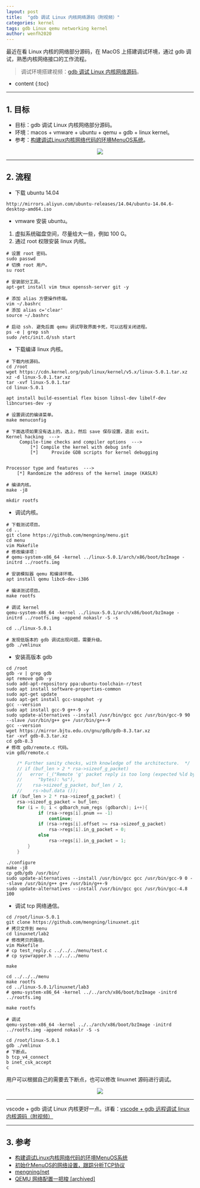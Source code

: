 ```yaml
---
layout: post
title:  "gdb 调试 Linux 内核网络源码（附视频）"
categories: kernel
tags: gdb Linux qemu networking kernel
author: wenfh2020
---
```


最近在看 Linux 内核的网络部分源码，在 MacOS 上搭建调试环境，通过 gdb 调试，熟悉内核网络接口的工作流程。

> 调试环境搭建视频：[gdb 调试 Linux 内核网络源码](https://www.bilibili.com/video/bv1cq4y1E79C)。






* content
{:toc}

---

## 1. 目标

* 目标：gdb 调试 Linux 内核网络部分源码。
* 环境：macos + vmware + ubuntu + qemu + gdb + linux kernel。
* 参考：[构建调试Linux内核网络代码的环境MenuOS系统](https://www.cnblogs.com/AmosYang6814/p/12027988.html)。

<div align=center><img src="/images/2021-05-19-16-08-52.png" data-action="zoom"/></div>

---

## 2. 流程

* 下载 ubuntu 14.04

```shell
http://mirrors.aliyun.com/ubuntu-releases/14.04/ubuntu-14.04.6-desktop-amd64.iso
```

* vmware 安装 ubuntu。

1. 虚拟系统磁盘空间，尽量给大一些，例如 100 G。
2. 通过 root 权限安装 linux 内核。

```shell
# 设置 root 密码。
sudo passwd
# 切换 root 用户。
su root

# 安装部分工具。
apt-get install vim tmux openssh-server git -y

# 添加 alias 方便操作终端。
vim ~/.bashrc
# 添加 alias c='clear'
source ~/.bashrc

# 启动 ssh. 避免后面 qemu 调试导致界面卡死，可以远程关闭进程。
ps -e | grep ssh
sudo /etc/init.d/ssh start
```

* 下载编译 linux 内核。

```shell
# 下载内核源码。
cd /root
wget https://cdn.kernel.org/pub/linux/kernel/v5.x/linux-5.0.1.tar.xz
xz -d linux-5.0.1.tar.xz
tar -xvf linux-5.0.1.tar
cd linux-5.0.1

apt install build-essential flex bison libssl-dev libelf-dev libncurses-dev -y

# 设置调试的编译菜单。
make menuconfig

# 下面选项如果没有选上的，选上，然后 save 保存设置，退出 exit。
Kernel hacking  --->
     Compile-time checks and compiler options  ---> 
         [*] Compile the kernel with debug info
         [*]     Provide GDB scripts for kernel debugging


Processor type and features  --->
    [*] Randomize the address of the kernel image (KASLR) 

# 编译内核。
make -j8

mkdir rootfs
```

* 调试内核。

```shell
# 下载测试项目。
cd ..
git clone https://github.com/mengning/menu.git
cd menu
vim Makefile
# 修改编译项：
# qemu-system-x86_64 -kernel ../linux-5.0.1/arch/x86/boot/bzImage -initrd ../rootfs.img

# 安装模拟器 qemu 和编译环境。
apt install qemu libc6-dev-i386

# 编译测试项目。
make rootfs

# 调试 kernel
qemu-system-x86_64 -kernel ../linux-5.0.1/arch/x86/boot/bzImage -initrd ../rootfs.img -append nokaslr -S -s

cd ../linux-5.0.1

# 发现低版本的 gdb 调试出现问题，需要升级。
gdb ./vmlinux
```

* 安装高版本 gdb

```shell
cd /root
gdb -v | grep gdb
apt remove gdb -y
sudo add-apt-repository ppa:ubuntu-toolchain-r/test
sudo apt install software-properties-common
sudo apt-get update
sudo apt-get install gcc-snapshot -y
gcc --version
sudo apt install gcc-9 g++-9 -y
sudo update-alternatives --install /usr/bin/gcc gcc /usr/bin/gcc-9 90 --slave /usr/bin/g++ g++ /usr/bin/g++-9
gcc --version
wget https://mirror.bjtu.edu.cn/gnu/gdb/gdb-8.3.tar.xz
tar -xvf gdb-8.3.tar.xz
cd gdb-8.3
# 修改 gdb/remote.c 代码。
vim gdb/remote.c
```

```c
    /* Further sanity checks, with knowledge of the architecture.  */
    // if (buf_len > 2 * rsa->sizeof_g_packet)
    //   error (_("Remote 'g' packet reply is too long (expected %ld bytes, got %d "
    //      "bytes): %s"),
    //    rsa->sizeof_g_packet, buf_len / 2,
    //    rs->buf.data ());
  if (buf_len > 2 * rsa->sizeof_g_packet) {
    rsa->sizeof_g_packet = buf_len;
    for (i = 0; i < gdbarch_num_regs (gdbarch); i++){
            if (rsa->regs[i].pnum == -1)
                continue;
            if (rsa->regs[i].offset >= rsa->sizeof_g_packet)
                rsa->regs[i].in_g_packet = 0;
            else
                rsa->regs[i].in_g_packet = 1;
        }
    }
```

```shell
./configure
make -j8
cp gdb/gdb /usr/bin/
sudo update-alternatives --install /usr/bin/gcc gcc /usr/bin/gcc-9 0 --slave /usr/bin/g++ g++ /usr/bin/g++-9
sudo update-alternatives --install /usr/bin/gcc gcc /usr/bin/gcc-4.8 100
```

* 调试 tcp 网络通信。

```shell
cd /root/linux-5.0.1
git clone https://github.com/mengning/linuxnet.git
# 拷贝文件到 menu
cd linuxnet/lab2
# 修改拷贝的路径。
vim Makefile
# cp test_reply.c ../../../menu/test.c
# cp syswrapper.h ../../../menu

make

cd ../../../menu
make rootfs
cd ../linux-5.0.1/linuxnet/lab3
# qemu-system-x86_64 -kernel ../../arch/x86/boot/bzImage -initrd ../rootfs.img

make rootfs

# 调试
qemu-system-x86_64 -kernel ../../arch/x86/boot/bzImage -initrd ../rootfs.img -append nokaslr -S -s
```

```shell
cd /root/linux-5.0.1
gdb ./vmlinux
# 下断点。
b tcp_v4_connect
b inet_csk_accept
c
```

用户可以根据自己的需要去下断点，也可以修改 linuxnet 源码进行调试。

<div align=center><img src="/images/2021-05-19-17-43-51.png" data-action="zoom"/></div>

---

vscode + gdb 调试 Linux 内核更好一点。详看：[vscode + gdb 远程调试 linux 内核源码（附视频）](https://wenfh2020.com/2021/06/23/vscode-gdb-debug-linux-kernel/)

---

## 3. 参考

* [构建调试Linux内核网络代码的环境MenuOS系统](https://www.cnblogs.com/AmosYang6814/p/12027988.html)
* [初始化MenuOS的网络设置，跟踪分析TCP协议](https://www.lanqiao.cn/courses/1198/learning/?id=9010)
* [mengning/net](https://github.com/mengning/net/tree/master/doc)
* [QEMU 网络配置一把梭 [archived]](https://wzt.ac.cn/2019/09/10/QEMU-networking/)